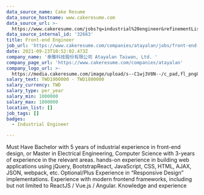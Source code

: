 ```yaml
---
data_source_name: Cake Resume
data_source_hostname: www.cakeresume.com
data_source_url: >-
  https://www.cakeresume.com/jobs?q=industrial%20engineer&refinementList%5Blang_name%5D%5B0%5D=English&refinementList%5Bsalary_type%5D=per_year
data_source_internal_id: '32663'
title: Front-end Engineer
job_url: 'https://www.cakeresume.com/companies/atayalan/jobs/front-end-engineer-943b9f'
date: 2021-09-23T10:52:02.473Z
company_name: '泰雅科技股份有限公司 Atayalan Taiwan, Ltd. '
company_page_url: 'https://www.cakeresume.com/companies/atayalan'
company_logo_url: >-
  https://media.cakeresume.com/image/upload/s--C1wj3V8N--/c_pad,fl_png8,h_200,w_200/v1632397978/hu1opvt0fp6dcwpcd6fi.png
salary_text: TWD1000000 - TWD1800000
salary_currency: TWD
salary_type: per_year
salary_min: 1000000
salary_max: 1800000
location_list: []
job_tags: []
badges:
  - Industrial Engineer

---
```


Must Have Bachelor with 5 years of industrial experience in front-end design, or Master in Electrical Engineering, Computer Science with 3-years of experience in the relevant areas. hands-on experience in building web applications using jQuery, BootstrapReact, JavaScript, CSS, HTML, AJAX, JSON, webpack, etc. Optional/Plus Experience in “Responsive Design” implementations. Experience with modern frontend frameworks, including but not limited to ReactJS / Vue.js / Angular. Knowledge and experience